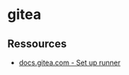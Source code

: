 # gitea


## Ressources

* [docs.gitea.com - Set up runner](https://docs.gitea.com/usage/actions/quickstart#set-up-runner)
